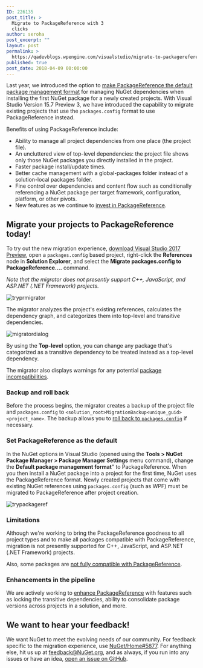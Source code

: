 ```yaml
---
ID: 226135
post_title: >
  Migrate to PackageReference with 3
  clicks
author: seroha
post_excerpt: ""
layout: post
permalink: >
  https://qadevblogs.wpengine.com/visualstudio/migrate-to-packagereference-with-3-clicks/
published: true
post_date: 2018-04-09 00:00:00
---
```

Last year, we introduced the option to [make PackageReference the default package management format][1] for managing NuGet dependencies when installing the first NuGet package for a newly created projects. With Visual Studio Version 15.7 Preview 3, we have introduced the capability to migrate existing projects that use the `packages.config` format to use PackageReference instead.

Benefits of using PackageReference include:

*   Ability to manage all project dependencies from one place (the project file).
*   An uncluttered view of top-level dependencies: the project file shows only those NuGet packages you directly installed in the project.
*   Faster package install/update times.
*   Better cache management with a global-packages folder instead of a solution-local packages folder.
*   Fine control over dependencies and content flow such as conditionally referencing a NuGet package per target framework, configuration, platform, or other pivots.
*   New features as we continue to [invest in PackageReference][2].

## Migrate your projects to PackageReference today!

To try out the new migration experience, [download Visual Studio 2017 Preview][3], open a `packages.config` based project, right-click the **References** node in **Solution Explorer**, and select the **Migrate packages.config to PackageReference....** command.

*Note that the migrator does not presently support C++, JavaScript, and ASP.NET (.NET Framework) projects.*

![tryprmigrator][4]

The migrator analyzes the project's existing references, calculates the dependency graph, and categorizes them into top-level and transitive dependencies.

![migratordialog][5]

By using the **Top-level** option, you can change any package that's categorized as a transitive dependency to be treated instead as a top-level dependency.

The migrator also displays warnings for any potential [package incompatibilities][6].

### Backup and roll back

Before the process begins, the migrator creates a backup of the project file and `packages.config` to `<solution_root>MigrationBackup<unique_guid><project_name>`. The backup allows you to [roll back to `packages.config`][7] if necessary.

### Set PackageReference as the default

In the NuGet options in Visual Studio (opened using the **Tools > NuGet Package Manager > Package Manager Settings** menu command), change the **Default package management format**" to PackageReference. When you then install a NuGet package into a project for the first time, NuGet uses the PackageReference format. Newly created projects that come with existing NuGet references using `packages.config` (such as WPF) must be migrated to PackageReference after project creation.

![trypackageref][8]

### Limitations

Although we're working to bring the PackageReference goodness to all project types and to make all packages compatible with PackageReference, migration is not presently supported for C++, JavaScript, and ASP.NET (.NET Framework) projects.

Also, some packages are [not fully compatible with PackageReference][6].

### Enhancements in the pipeline

We are actively working to [enhance PackageReference][2] with features such as locking the transitive dependencies, ability to consolidate package versions across projects in a solution, and more.

## We want to hear your feedback!

We want NuGet to meet the evolving needs of our community. For feedback specific to the migration experience, use [NuGet/Home#5877][9]. For anything else, hit us up at [feedback@NuGet.org][10], and as always, if you run into any issues or have an idea, [open an issue on GitHub][11].

 [1]: https://blog.nuget.org/20170316/NuGet-now-fully-integrated-into-MSBuild.html#what-about-other-project-types-that-are-not-net-core
 [2]: https://github.com/NuGet/Home/issues/6763
 [3]: https://www.visualstudio.com/vs/preview/
 [4]: https://devblogs.microsoft.com/nuget/wp-content/uploads/sites/49/2019/05/2018.04.04.15.7Prev3.nuget_migrator.png
 [5]: https://devblogs.microsoft.com/nuget/wp-content/uploads/sites/49/2019/05/2018.04.04.15.7Prev3.nuget_migrator_dialog.png
 [6]: https://docs.microsoft.com/en-us/nuget/reference/migrate-packages-config-to-package-reference#package-compatibility-issues
 [7]: https://docs.microsoft.com/en-us/nuget/reference/migrate-packages-config-to-package-reference#how-to-roll-back-to-packagesconfig
 [8]: https://devblogs.microsoft.com/nuget/wp-content/uploads/sites/49/2019/05/trypackageref.gif
 [9]: https://github.com/NuGet/Home/issues/5877
 [10]: mailto:feedback@nuget.org
 [11]: https://github.com/Nuget/Home/issues
